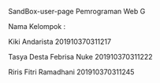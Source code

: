 SandBox-user-page
Pemrograman Web G

Nama Kelompok : 

Kiki Andarista            201910370311217

Tasya Desta Febrisa Nuke  201910370311222

Riris Fitri Ramadhani     201910370311245

